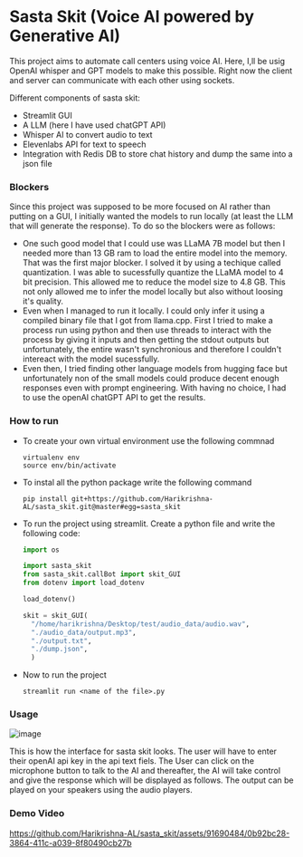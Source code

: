 # Sasta Skit (Voice AI powered by Generative AI)

This project aims to automate call centers using voice AI. Here, I,ll be usig OpenAI whisper and GPT models to make this possible. Right now the client and server can communicate with each other using sockets.

Different components of sasta skit:
<ul>
  <li>Streamlit GUI</li>
  <li>A LLM (here I have used chatGPT API)</li>
  <li>Whisper AI to convert audio to text</li>
  <li>Elevenlabs API for text to speech</li>
  <li>Integration with Redis DB to store chat history and dump the same into a json file</li>
</ul>

### Blockers
Since this project was supposed to be more focused on AI rather than putting on a GUI, I initially wanted the models to run locally (at least the LLM that will generate the response). To do so the blockers were as follows:
- One such good model that I could use was LLaMA 7B model but then I needed more than 13 GB ram to load the entire model into the memory. That was the first major blocker. I solved it by using a techique called quantization. I was able to sucessfully quantize the LLaMA model to 4 bit precision. This allowed me to reduce the model size to 4.8 GB. This not only allowed me to infer the model locally but also without loosing it's quality.
- Even when I managed to run it locally. I could only infer it using a compiled binary file that I got from llama.cpp. First I tried to make a process run using python and then use threads to interact with the process by giving it inputs and then getting the stdout outputs but unfortunately, the entire wasn't synchronious and therefore I couldn't intereact with the model sucessfully.
- Even then, I tried finding other language models from hugging face but unfortunately non of the small models could produce decent enough responses even with prompt engineering. With having no choice, I had to use the openAI chatGPT API to get the results.
### How to run
- To create your own virtual environment use the following commnad
  ```shell
  virtualenv env
  source env/bin/activate
  ```
- To instal all the python package write the following command
  ```shell
  pip install git+https://github.com/Harikrishna-AL/sasta_skit.git@master#egg=sasta_skit
  ```
- To run the project using streamlit.
  Create a python file and write the following code:
  ```python
  import os

  import sasta_skit
  from sasta_skit.callBot import skit_GUI
  from dotenv import load_dotenv

  load_dotenv()

  skit = skit_GUI(
    "/home/harikrishna/Desktop/test/audio_data/audio.wav",
    "./audio_data/output.mp3",
    "./output.txt",
    "./dump.json",
    )

  ```
- Now to run the project 

  ```shell
  streamlit run <name of the file>.py
  ```
### Usage

  ![image](https://github.com/Harikrishna-AL/sasta_skit/assets/91690484/3e76604a-dd9b-499a-99ac-d05c6084a298)
  
  This is how the interface for sasta skit looks. The user will have to enter their openAI api key in the api text fiels. The User can click on the microphone button to talk to the AI and thereafter, the AI will take control and give the response which will be displayed as follows. The output can be played on your speakers using the audio players.
  
### Demo Video

https://github.com/Harikrishna-AL/sasta_skit/assets/91690484/0b92bc28-3864-411c-a039-8f80490cb27b
